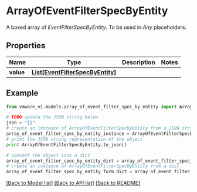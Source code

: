 # ArrayOfEventFilterSpecByEntity

A boxed array of *EventFilterSpecByEntity*. To be used in *Any* placeholders. 

## Properties
Name | Type | Description | Notes
------------ | ------------- | ------------- | -------------
**value** | [**List[EventFilterSpecByEntity]**](EventFilterSpecByEntity.md) |  | 

## Example

```python
from vmware_vi.models.array_of_event_filter_spec_by_entity import ArrayOfEventFilterSpecByEntity

# TODO update the JSON string below
json = "{}"
# create an instance of ArrayOfEventFilterSpecByEntity from a JSON string
array_of_event_filter_spec_by_entity_instance = ArrayOfEventFilterSpecByEntity.from_json(json)
# print the JSON string representation of the object
print ArrayOfEventFilterSpecByEntity.to_json()

# convert the object into a dict
array_of_event_filter_spec_by_entity_dict = array_of_event_filter_spec_by_entity_instance.to_dict()
# create an instance of ArrayOfEventFilterSpecByEntity from a dict
array_of_event_filter_spec_by_entity_form_dict = array_of_event_filter_spec_by_entity.from_dict(array_of_event_filter_spec_by_entity_dict)
```
[[Back to Model list]](../README.md#documentation-for-models) [[Back to API list]](../README.md#documentation-for-api-endpoints) [[Back to README]](../README.md)


